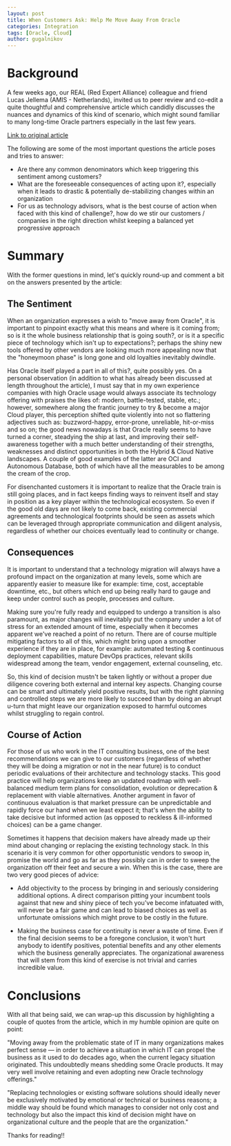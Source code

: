 ```yaml
---
layout: post
title: When Customers Ask: Help Me Move Away From Oracle
categories: Integration
tags: [Oracle, Cloud]
author: gugalnikov
---
```


# Background

A few weeks ago, our REAL (Red Expert Alliance) colleague and friend Lucas Jellema (AMIS - Netherlands), invited us to 
peer review and co-edit a quite thoughtful and comprehensive article which candidly discusses the nuances and dynamics of 
this kind of scenario, which might sound familiar to many long-time Oracle partners especially in the last few years.

[Link to original article](https://medium.com/real-vox/what-if-companies-say-help-me-move-away-from-oracle-ffbbc95afc4f)

The following are some of the most important questions the article poses and tries to answer:

- Are there any common denominators which keep triggering this sentiment among customers? 
- What are the foreseeable consequences of acting upon it?, especially when it leads to drastic & potentially 
de-stabilizing changes within an organization
- For us as technology advisors, what is the best course of action when faced with this kind of challenge?, how do we
stir our customers / companies in the right direction whilst keeping a balanced yet progressive approach

# Summary

With the former questions in mind, let's quickly round-up and comment a bit on the answers presented by the article:

## The Sentiment

When an organization expresses a wish to  "move away from Oracle", it is important to pinpoint exactly what this 
means and where is it coming from; so is it the whole business relationship that is going south?, or is it a specific piece of technology which isn't
up to expectations?; perhaps the shiny new tools offered by other vendors are looking much more appealing now that the 
"honeymoon phase" is long gone and old loyalties inevitably dwindle.

Has Oracle itself played a part in all of this?, quite possibly yes. On a personal observation (in addition to what has 
already been discussed at length throughout the article), I must say that in my own experience companies with high Oracle usage would 
always associate its technology offering with praises the likes of: modern, battle-tested, stable, etc.; however, somewhere along 
the frantic journey to try & become a major Cloud player, this perception shifted quite violently into not so flattering adjectives 
such as: buzzword-happy, error-prone, unreliable, hit-or-miss and so on; the good news nowadays is that Oracle really seems to have 
turned a corner, steadying the ship at last, and improving their self-awareness together with a much better understanding of their strengths, 
weaknesses and distinct opportunities in both the Hybrid & Cloud Native landscapes. A couple of good examples of the latter are OCI and 
Autonomous Database, both of which have all the measurables to be among the cream of the crop.

For disenchanted customers it is important to realize that the Oracle train is still going places, and in fact keeps finding 
ways to reinvent itself and stay in position as a key player within the technological ecosystem. So even if the good old days 
are not likely to come back, existing commercial agreements and technological footprints should be seen as assets which can be 
leveraged through appropriate communication and diligent analysis, regardless of whether our choices eventually lead to continuity 
or change.

## Consequences

It is important to understand that a technology migration will always have a profound impact on the organization at many 
levels, some which are apparently easier to measure like for example: time, cost, acceptable downtime, etc., but others 
which end up being really hard to gauge and keep under control such as people, processes and culture.

Making sure you're fully ready and equipped to undergo a transition is also paramount, as major changes will inevitably 
put the company under a lot of stress for an extended amount of time, especially when it becomes apparent we've reached a point
of no return. There are of course multiple mitigating factors to all of this, which might bring upon a smoother experience if they 
are in place, for example: automated testing & continuous deployment capabilities, mature DevOps practices, relevant skills
widespread among the team, vendor engagement, external counseling, etc.

So, this kind of decision mustn't be taken lightly or without a proper due diligence covering both external and internal key
aspects. Changing course can be smart and ultimately yield positive results, but with the right planning and controlled
steps we are more likely to succeed than by doing an abrupt u-turn that might leave our organization exposed to harmful outcomes
whilst struggling to regain control.

## Course of Action

For those of us who work in the IT consulting business, one of the best recommendations we can give to our customers (regardless
of whether they will be doing a migration or not in the near future) is to conduct periodic evaluations of their architecture and
technology stacks. This good practice will help organizations keep an updated roadmap with well-balanced medium term plans for 
consolidation, evolution or deprecation & replacement with viable alternatives. Another argument in favor of continuous evaluation
is that market pressure can be unpredictable and rapidly force our hand when we least expect it; that's when the ability to take 
decisive but informed action (as opposed to reckless & ill-informed choices) can be a game changer.

Sometimes it happens that decision makers have already made up their mind about changing or replacing the existing technology 
stack. In this scenario it is very common for other opportunistic vendors to swoop in, promise the world and go as far as they
possibly can in order to sweep the organization off their feet and secure a win. When this is the case, there are two very good 
pieces of advice: 

 - Add objectivity to the process by bringing in and seriously considering additional options. A direct 
comparison pitting your incumbent tools against that new and shiny piece of tech you've become infatuated with, will never be a 
fair game and can lead to biased choices as well as unfortunate omissions which might prove to be costly in the future.

 - Making the business case for continuity is never a waste of time. Even if the final decision seems to be a foregone conclusion,
it won't hurt anybody to identify positives, potential benefits and any other elements which the business generally appreciates. The 
organizational awareness that will stem from this kind of exercise is not trivial and carries incredible value.

# Conclusions

With all that being said, we can wrap-up this discussion by highlighting a couple of quotes from the article, which in my humble 
opinion are quite on point:

"Moving away from the problematic state of IT in many organizations makes perfect sense — in order to achieve a situation in 
which IT can propel the business as it used to do decades ago, when the current legacy situation originated. This undoubtedly 
means shedding some Oracle products. It may very well involve retaining and even adopting new Oracle technology offerings."

"Replacing technologies or existing software solutions should ideally never be exclusively motivated by emotional or technical 
or business reasons; a middle way should be found which manages to consider not only cost and technology but also the impact 
this kind of decision might have on organizational culture and the people that are the organization."

Thanks for reading!!
